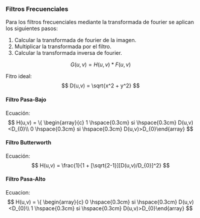 ### Filtros Frecuenciales

Para los filtros frecuenciales mediante la transformada de fourier se aplican los siguientes pasos:

1. Calcular la transformada de fourier de la imagen.
2. Multiplicar la transformada por el filtro.
3. Calcular la transformada inversa de fourier.

$$
G(u,v) = H(u,v) *F(u,v)
$$



Fitro ideal:
$$
D(u,v) = \sqrt{x^2 + y^2}
$$

#### Filtro Pasa-Bajo

Ecuación:
$$
H(u,v) = \{ \begin{array}{c} 1 \hspace{0.3cm} si \hspace{0.3cm} D(u,v)<D_{0}\\ 0 \hspace{0.3cm} si \hspace{0.3cm} D(u,v)>D_{0}\end{array}
$$

#### Filtro Butterworth

Ecuación:
$$
H(u,v) = \frac{1}{1 + [\sqrt{2-1}][D(u,v)/D_{0}]^2}
$$

#### Filtro Pasa-Alto

Ecuacion:
$$
H(u,v) = \{ \begin{array}{c} 0 \hspace{0.3cm} si \hspace{0.3cm} D(u,v)<D_{0}\\ 1 \hspace{0.3cm} si \hspace{0.3cm} D(u,v)>D_{0}\end{array}
$$
